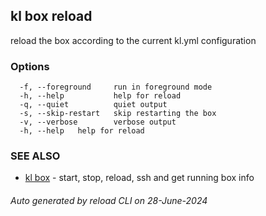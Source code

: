 ## kl box reload

reload the box according to the current kl.yml configuration



### Options

```
  -f, --foreground     run in foreground mode
  -h, --help           help for reload
  -q, --quiet          quiet output
  -s, --skip-restart   skip restarting the box
  -v, --verbose        verbose output
  -h, --help   help for reload
```

### SEE ALSO

* [kl box](kl_box.md)  - start, stop, reload, ssh and get running box info

###### Auto generated by reload CLI on 28-June-2024
